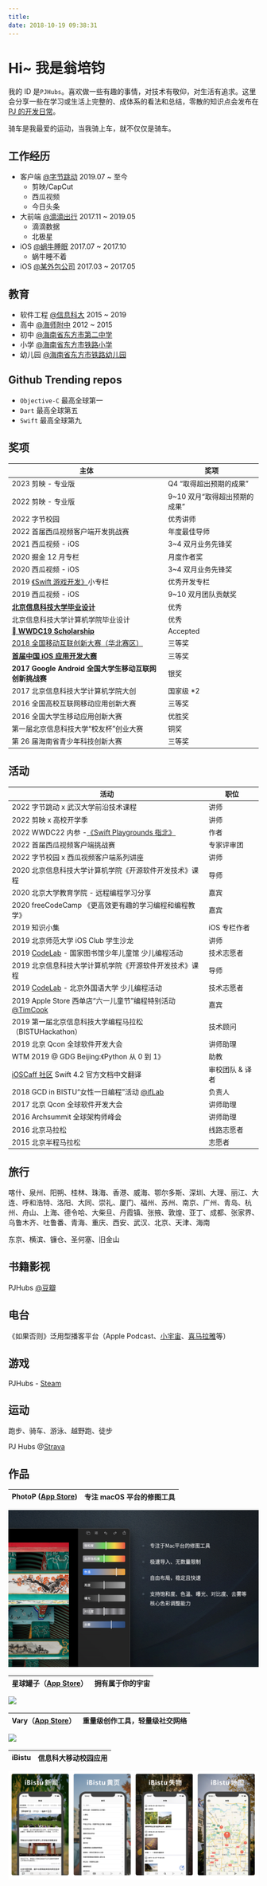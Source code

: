```yaml
---
title: 
date: 2018-10-19 09:38:31
---
```


# Hi~ 我是翁培钧
我的 ID 是`PJHubs`。喜欢做一些有趣的事情，对技术有敬仰，对生活有追求。这里会分享一些在学习或生活上完整的、成体系的看法和总结，零散的知识点会发布在 [PJ 的开发日常](https://github.com/windstormeye/iOS-Course)。

骑车是我最爱的运动，当我骑上车，就不仅仅是骑车。

## 工作经历
* 客户端 [@字节跳动](https://bytedance.com/zh)  2019.07 ~ 至今
    - 剪映/CapCut
    - 西瓜视频
    - 今日头条
* 大前端 [@滴滴出行](https://www.didiglobal.com)  2017.11 ~ 2019.05
    - 滴滴数据
    - 北极星
* iOS [@蜗牛睡眠](http://www.seblong.com)  2017.07 ~ 2017.10
    - 蜗牛睡不着
* iOS [@某外包公司]()  2017.03 ~ 2017.05

## 教育
* 软件工程 [@信息科大](http://www.bistu.edu.cn) 2015 ~ 2019
* 高中 [@海师附中](http://hsfz.hainnu.edu.cn/) 2012 ~ 2015
* 初中 [@海南省东方市第二中学]()
* 小学 [@海南省东方市铁路小学]()
* 幼儿园 [@海南省东方市铁路幼儿园]()

## Github Trending repos
* `Objective-C` 最高全球第一
* `Dart` 最高全球第五
* `Swift` 最高全球第九

## 奖项
主体 | 奖项
--- | ---
2023 剪映 - 专业版 | Q4 “取得超出预期的成果”
2022 剪映 - 专业版 | 9~10 双月“取得超出预期的成果”
2022 字节校园 | 优秀讲师
2022 首届西瓜视频客户端开发挑战赛 | 年度最佳导师
2021 西瓜视频 - iOS | 3~4 双月业务先锋奖
2020 掘金 12 月专栏 | 月度作者奖
2020 西瓜视频 - iOS | 3~4 双月业务先锋奖
2019 [《Swift 游戏开发》](https://xiaozhuanlan.com/pjhubs-swift-game)小专栏 | 优秀开发专栏
2019 西瓜视频 - iOS | 9~10 双月团队贡献奖
[**北京信息科技大学毕业设计**](https://github.com/windstormeye/PIGPEN-Docs) | 优秀
北京信息科技大学计算机学院毕业设计 | 优秀
[** WWDC19 Scholarship**](https://github.com/windstormeye/WWDC19_brocadeOfLiNationality) | Accepted
[2018 全国移动互联创新大赛（华北赛区）](https://github.com/windstormeye/Peek) | 三等奖
[**首届中国 iOS 应用开发大赛**](https://github.com/windstormeye/CampusPlus) | 三等奖
**2017 Google Android 全国大学生移动互联网创新挑战赛** | 银奖
2017 北京信息科技大学计算机学院大创 | 国家级 *2
2016 全国高校互联网移动应用创新大赛 | 三等奖
2016 全国大学生移动应用创新大赛 | 优胜奖
第一届北京信息科技大学“校友杯”创业大赛 | 铜奖
第 26 届海南省青少年科技创新大赛 | 三等奖

## 活动
活动 | 职位
--- | ---
2022 字节跳动 x 武汉大学前沿技术课程 | 讲师
2022 剪映 x 高校开学季 | 讲师
2022 WWDC22 内参 -[《Swift Playgrounds 指北》](https://xiaozhuanlan.com/topic/9107542836) | 作者
2022 首届西瓜视频客户端挑战赛 | 专家评审团
2022 字节校园 x 西瓜视频客户端系列讲座 | 讲师
2020 北京信息科技大学计算机学院《开源软件开发技术》课程 | 导师
2020 北京大学教育学院 - 远程编程学习分享 | 嘉宾
2020 freeCodeCamp 《更高效更有趣的学习编程和编程教学》| 嘉宾
2019 知识小集 | iOS 专栏作者
2019 北京师范大学 iOS Club 学生沙龙 | 讲师
2019 [CodeLab](https://www.codelab.club) - 国家图书馆少年儿童馆 少儿编程活动 | 技术志愿者
2019 北京信息科技大学计算机学院《开源软件开发技术》课程 | 导师
2019 [CodeLab](https://www.codelab.club) - 北京外国语大学 少儿编程活动 | 技术志愿者
2019 Apple Store 西单店“六一儿童节”编程特别活动 [@TimCook](https://m.weibo.cn/5524254784/4378269463566752) | 嘉宾
2019 第一届北京信息科技大学编程马拉松（BISTUHackathon）| 技术顾问
2019 北京 Qcon 全球软件开发大会 | 讲师助理
WTM 2019 @ GDG Beijing:《Python 从 0 到 1》| 助教
[iOSCaff 社区](https://learnku.com/docs/the-swift-programming-language/4.2) Swift 4.2 官方文档中文翻译 | 审校团队 & 译者
2018 GCD in BISTU“女性一日编程”活动 [@ifLab](https://www.iflab.org/2018/11/04/iflab-cgc01/) | 负责人
2017 北京 Qcon 全球软件开发大会 | 讲师助理
2016 Archsummit 全球架构师峰会 | 讲师助理
2016 北京马拉松 | 线路志愿者
2015 北京半程马拉松 | 志愿者

## 旅行
喀什、泉州、阳朔、桂林、珠海、香港、威海、鄂尔多斯、深圳、大理、丽江、大连、呼和浩特、洛阳、大同、崇礼、厦门、福州、苏州、南京、广州、青岛、杭州、舟山、上海、德令哈、大柴旦、丹霞镇、张掖、敦煌、亚丁、成都、张家界、乌鲁木齐、吐鲁番、青海、重庆、西安、武汉、北京、天津、海南

东京、横滨、镰仓、圣何塞、旧金山

## 书籍影视
PJHubs [@豆瓣](https://www.douban.com/people/142311182/)

## 电台
《如果否则》泛用型播客平台（Apple Podcast、[小宇宙](https://www.xiaoyuzhoufm.com/podcast/5f5b5f5a83c34e85dd33738e)、[喜马拉雅](https://www.ximalaya.com/gerenchengzhang/41614854/)等）

## 游戏
PJHubs - [Steam](https://steamcommunity.com/id/pjhubs/)

## 运动
跑步、骑车、游泳、越野跑、徒步

PJ Hubs @[Strava](https://www.strava.com/athletes/51366484)

## 作品

PhotoP ([App Store](https://apps.apple.com/cn/app/photop/id1639575048)) | 专注 macOS 平台的修图工具
--- | --- 

![](../images/app/photop/1.0/0.jpg)

星球罐子（[App Store](https://apps.apple.com/hk/app/%E6%98%9F%E7%90%83%E7%BD%90%E5%AD%90/id1502901744)）| 拥有属于你的宇宙
--- | --- 

![](/images/qiniu_img/截屏2020-03-18下午3.57.43.png)


Vary（[App Store](https://apps.apple.com/cn/app/vary/id1190496148)） | 重量级创作工具，轻量级社交网络
--- | --- 

![](https://camo.githubusercontent.com/265e7ab5fff6c32da52f981be513d28f6cb1b54f3673595df8a9214dfc54629d/68747470733a2f2f626c6f672e64616e647977656e672e636f6d2f66696c65732f323031372f30322f77616c6c2d6f662d63617264732d3139323078313038302d636f707972696768742e6a7067)


iBistu | 信息科大移动校园应用 
--- | --- 

![](../images/app/iBistu.png)